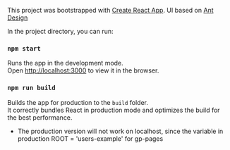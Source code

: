 This project was bootstrapped with [Create React App](https://github.com/facebookincubator/create-react-app).
UI based on [Ant Design](https://ant.design/)

In the project directory, you can run:

### `npm start`

Runs the app in the development mode.<br>
Open [http://localhost:3000](http://localhost:3000) to view it in the browser.

### `npm run build`

Builds the app for production to the `build` folder.<br>
It correctly bundles React in production mode and optimizes the build for the best performance.

* The production version will not work on localhost, since the variable in production ROOT = 'users-example' for gp-pages
